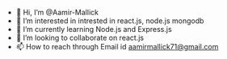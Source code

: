 - 👋 Hi, I’m @Aamir-Mallick
- 👀 I’m interested in intrested in react.js, node.js mongodb
- 🌱 I’m currently learning Node.js and Express.js
- 💞️ I’m looking to collaborate on react.js
- 📫 How to reach through Email id aamirmallick71@gmail.com

<!---
Aamir-Mallick/Aamir-Mallick is a ✨ special ✨ repository because its `README.md` (this file) appears on your GitHub profile.
You can click the Preview link to take a look at your changes.
--->
